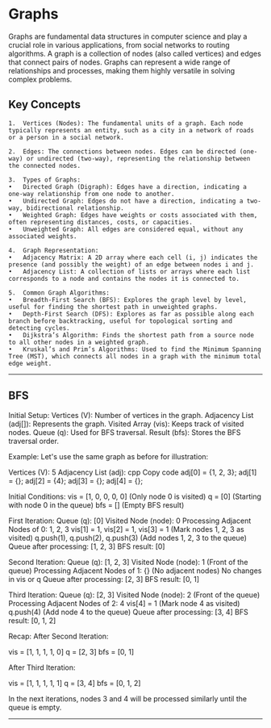 # Graphs

Graphs are fundamental data structures in computer science and play a crucial role in various applications, from social networks to routing algorithms. A graph is a collection of nodes (also called vertices) and edges that connect pairs of nodes. Graphs can represent a wide range of relationships and processes, making them highly versatile in solving complex problems.

## Key Concepts

	1.	Vertices (Nodes): The fundamental units of a graph. Each node typically represents an entity, such as a city in a network of roads or a person in a social network.
	
    2.	Edges: The connections between nodes. Edges can be directed (one-way) or undirected (two-way), representing the relationship between the connected nodes.
	
    3.	Types of Graphs:
	•	Directed Graph (Digraph): Edges have a direction, indicating a one-way relationship from one node to another.
	•	Undirected Graph: Edges do not have a direction, indicating a two-way, bidirectional relationship.
	•	Weighted Graph: Edges have weights or costs associated with them, often representing distances, costs, or capacities.
	•	Unweighted Graph: All edges are considered equal, without any associated weights.
	
    4.	Graph Representation:
	•	Adjacency Matrix: A 2D array where each cell (i, j) indicates the presence (and possibly the weight) of an edge between nodes i and j.
	•	Adjacency List: A collection of lists or arrays where each list corresponds to a node and contains the nodes it is connected to.
	
    5.	Common Graph Algorithms:
	•	Breadth-First Search (BFS): Explores the graph level by level, useful for finding the shortest path in unweighted graphs.
	•	Depth-First Search (DFS): Explores as far as possible along each branch before backtracking, useful for topological sorting and detecting cycles.
	•	Dijkstra’s Algorithm: Finds the shortest path from a source node to all other nodes in a weighted graph.
	•	Kruskal’s and Prim’s Algorithms: Used to find the Minimum Spanning Tree (MST), which connects all nodes in a graph with the minimum total edge weight.

---

## BFS

Initial Setup:
Vertices (V): Number of vertices in the graph.
Adjacency List (adj[]): Represents the graph.
Visited Array (vis): Keeps track of visited nodes.
Queue (q): Used for BFS traversal.
Result (bfs): Stores the BFS traversal order.

Example:
Let's use the same graph as before for illustration:

Vertices (V): 5
Adjacency List (adj):
cpp
Copy code
adj[0] = {1, 2, 3};
adj[1] = {};
adj[2] = {4};
adj[3] = {};
adj[4] = {};

Initial Conditions:
vis = [1, 0, 0, 0, 0] (Only node 0 is visited)
q = [0] (Starting with node 0 in the queue)
bfs = [] (Empty BFS result)

First Iteration:
Queue (q): [0]
Visited Node (node): 0
Processing Adjacent Nodes of 0: 1, 2, 3
vis[1] = 1, vis[2] = 1, vis[3] = 1 (Mark nodes 1, 2, 3 as visited)
q.push(1), q.push(2), q.push(3) (Add nodes 1, 2, 3 to the queue)
Queue after processing: [1, 2, 3]
BFS result: [0]

Second Iteration:
Queue (q): [1, 2, 3]
Visited Node (node): 1 (Front of the queue)
Processing Adjacent Nodes of 1: {} (No adjacent nodes)
No changes in vis or q
Queue after processing: [2, 3]
BFS result: [0, 1]

Third Iteration:
Queue (q): [2, 3]
Visited Node (node): 2 (Front of the queue)
Processing Adjacent Nodes of 2: 4
vis[4] = 1 (Mark node 4 as visited)
q.push(4) (Add node 4 to the queue)
Queue after processing: [3, 4]
BFS result: [0, 1, 2]

Recap:
After Second Iteration:

vis = [1, 1, 1, 1, 0]
q = [2, 3]
bfs = [0, 1]

After Third Iteration:

vis = [1, 1, 1, 1, 1]
q = [3, 4]
bfs = [0, 1, 2]

In the next iterations, nodes 3 and 4 will be processed similarly until the queue is empty.

---
